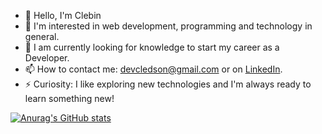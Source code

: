 - 👋 Hello, I'm Clebin
- 👀 I'm interested in web development, programming and technology in general.  
- 🌱 I am currently looking for knowledge to start my career as a Developer.   
- 📫 How to contact me: devcledson@gmail.com or on [LinkedIn](https://linkedin.com/in/cledson-silva).   
- ⚡ Curiosity: I like exploring new technologies and I'm always ready to learn something new!
  <div>
  <a href="https://github.com/Clebin0">
![Anurag's GitHub stats](https://github-readme-stats.vercel.app/api?username=Clebin0&show_icons=true&theme=radical)
</div>
